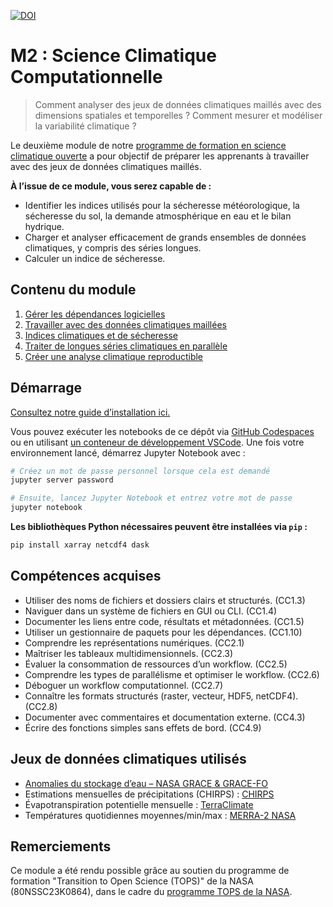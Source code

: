 [![DOI](https://zenodo.org/badge/938928059.svg)](https://doi.org/10.5281/zenodo.15270602)

# M2 : Science Climatique Computationnelle

> Comment analyser des jeux de données climatiques maillés avec des dimensions spatiales et temporelles ? Comment mesurer et modéliser la variabilité climatique ?

Le deuxième module de notre [programme de formation en science climatique ouverte](https://openclimatescience.github.io/curriculum) a pour objectif de préparer les apprenants à travailler avec des jeux de données climatiques maillés.

**À l’issue de ce module, vous serez capable de :**

- Identifier les indices utilisés pour la sécheresse météorologique, la sécheresse du sol, la demande atmosphérique en eau et le bilan hydrique.
- Charger et analyser efficacement de grands ensembles de données climatiques, y compris des séries longues.
- Calculer un indice de sécheresse.

## Contenu du module

1. [Gérer les dépendances logicielles](https://github.com/OpenClimateScience/M2-Computational-Climate-Science-FR/blob/main/notebooks/M2.1%20-%20Gestion%20des%20d%C3%A9pendances%20logicielles.ipynb)
2. [Travailler avec des données climatiques maillées](https://github.com/OpenClimateScience/M2-Computational-Climate-Science-FR/blob/main/notebooks/M2.2%20-%20Travailler%20avec%20des%20donn%C3%A9es%20climatiques%20grindt%C3%A9es.ipynb)  
3. [Indices climatiques et de sécheresse](https://github.com/OpenClimateScience/M2-Computational-Climate-Science-FR/blob/main/notebooks/M2.3%20-%20Indices%20climatiques%20et%20de%20s%C3%A9cheresse.ipynb)  
4. [Traiter de longues séries climatiques en parallèle](https://github.com/OpenClimateScience/M2-Computational-Climate-Science-FR/blob/main/notebooks/M2.4%20-%20Traitement%20simultan%C3%A9%20des%20enregistrements%20de%20donn%C3%A9es%20climatiques%20de%20longue%20dur%C3%A9e.ipynb)  
5. [Créer une analyse climatique reproductible](https://github.com/OpenClimateScience/M2-Computational-Climate-Science-FR/blob/main/notebooks/M2.5%20-%20Cr%C3%A9ation%20d'une%20analyse%20reproductible%20des%20donn%C3%A9es%20climatiques.ipynb)

## Démarrage

[Consultez notre guide d’installation ici.](https://github.com/OpenClimateScience/M1-Open-Climate-Data/blob/main/HOW_TO_INSTALL.md)

Vous pouvez exécuter les notebooks de ce dépôt via [GitHub Codespaces](https://docs.github.com/en/codespaces/overview) ou en utilisant [un conteneur de développement VSCode](https://code.visualstudio.com/docs/devcontainers/containers). Une fois votre environnement lancé, démarrez Jupyter Notebook avec :

```sh
# Créez un mot de passe personnel lorsque cela est demandé
jupyter server password

# Ensuite, lancez Jupyter Notebook et entrez votre mot de passe
jupyter notebook
```

**Les bibliothèques Python nécessaires peuvent être installées via `pip` :**

```sh
pip install xarray netcdf4 dask
```

## Compétences acquises

- Utiliser des noms de fichiers et dossiers clairs et structurés. (CC1.3)  
- Naviguer dans un système de fichiers en GUI ou CLI. (CC1.4)  
- Documenter les liens entre code, résultats et métadonnées. (CC1.5)  
- Utiliser un gestionnaire de paquets pour les dépendances. (CC1.10)  
- Comprendre les représentations numériques. (CC2.1)  
- Maîtriser les tableaux multidimensionnels. (CC2.3)  
- Évaluer la consommation de ressources d’un workflow. (CC2.5)  
- Comprendre les types de parallélisme et optimiser le workflow. (CC2.6)  
- Déboguer un workflow computationnel. (CC2.7)  
- Connaître les formats structurés (raster, vecteur, HDF5, netCDF4). (CC2.8)  
- Documenter avec commentaires et documentation externe. (CC4.3)  
- Écrire des fonctions simples sans effets de bord. (CC4.9)

## Jeux de données climatiques utilisés

- [Anomalies du stockage d’eau – NASA GRACE & GRACE-FO](https://podaac.jpl.nasa.gov/dataset/TELLUS_GRAC-GRFO_MASCON_CRI_GRID_RL06.1_V3)  
- Estimations mensuelles de précipitations (CHIRPS) : [CHIRPS](https://www.chc.ucsb.edu/data/chirps)  
- Évapotranspiration potentielle mensuelle : [TerraClimate](https://climatedataguide.ucar.edu/climate-data/terraclimate-global-high-resolution-gridded-temperature-precipitation-and-other-water)  
- Températures quotidiennes moyennes/min/max : [MERRA-2 NASA](https://gmao.gsfc.nasa.gov/reanalysis/MERRA-2/)

## Remerciements

Ce module a été rendu possible grâce au soutien du programme de formation "Transition to Open Science (TOPS)" de la NASA (80NSSC23K0864), dans le cadre du [programme TOPS de la NASA](https://nasa.github.io/Transform-to-Open-Science/).
